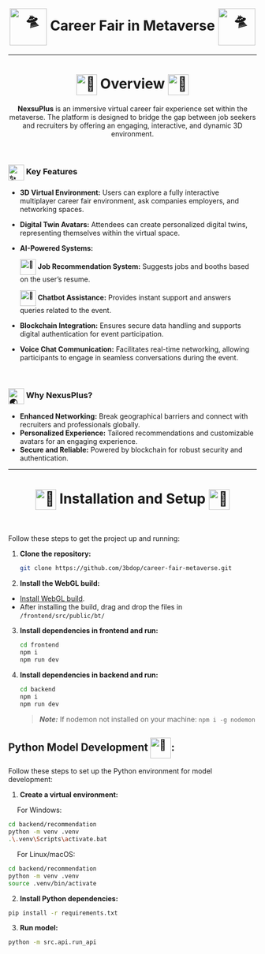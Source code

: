 <h1 align="center">
<!-- <picture>
  <source srcset="https://fonts.gstatic.com/s/e/notoemoji/latest/1f929/512.webp" type="image/webp"  align="center">
  <img src="https://fonts.gstatic.com/s/e/notoemoji/latest/1f929/512.gif" alt="🤩" width="75" height="75"  align="center">
</picture> -->
<picture>
  <source srcset="https://fonts.gstatic.com/s/e/notoemoji/latest/1f6f8/512.webp" type="image/webp">
  <img src="https://fonts.gstatic.com/s/e/notoemoji/latest/1f6f8/512.gif" alt="🛸" width="75" height="75"align="center">
</picture>
  Career Fair in Metaverse 
<picture>
  <source srcset="https://fonts.gstatic.com/s/e/notoemoji/latest/1f6f8/512.webp" type="image/webp">
  <img src="https://fonts.gstatic.com/s/e/notoemoji/latest/1f6f8/512.gif" alt="🛸" width="75" height="75"align="center">
</picture>
</h1>

---

<h1 align="center">
<picture>
  <source srcset="https://fonts.gstatic.com/s/e/notoemoji/latest/1f680/512.webp" type="image/webp" align="center">
  <img src="https://fonts.gstatic.com/s/e/notoemoji/latest/1f680/512.gif" alt="🚀" width="42" height="42" align="center">
</picture>
 Overview
<picture>
  <source srcset="https://fonts.gstatic.com/s/e/notoemoji/latest/1f680/512.webp" type="image/webp" align="center">
  <img src="https://fonts.gstatic.com/s/e/notoemoji/latest/1f680/512.gif" alt="🚀" width="42" height="42" align="center">
</picture>
</h1>

<p align="center"> <b>NexsuPlus</b> is an immersive virtual career fair experience set within the metaverse. The platform is designed to bridge the gap between job seekers and recruiters by offering an engaging, interactive, and dynamic 3D environment.</p>

<br/>

<h3>
<picture>
  <source srcset="https://fonts.gstatic.com/s/e/notoemoji/latest/2728/512.webp" type="image/webp"align="center">
  <img src="https://fonts.gstatic.com/s/e/notoemoji/latest/2728/512.gif" alt="✨" width="32" height="32"align="center">
</picture>
  Key Features
</h3>

- **3D Virtual Environment:** Users can explore a fully interactive multiplayer career fair environment, ask companies employers, and networking spaces.
- **Digital Twin Avatars:** Attendees can create personalized digital twins, representing themselves within the virtual space.
- **AI-Powered Systems:**
  <p>
    <picture>
    <source srcset="https://fonts.gstatic.com/s/e/notoemoji/latest/1f3af/512.webp" type="image/webp"align="center">
    <img src="https://fonts.gstatic.com/s/e/notoemoji/latest/1f3af/512.gif" alt="🎯" width="32" height="32"align="center">
    </picture> 
    <b>Job Recommendation System:</b> Suggests jobs and booths based on the user’s resume.
  </p> 
  <p>
    <picture>
    <source srcset="https://fonts.gstatic.com/s/e/notoemoji/latest/1f916/512.webp" type="image/webp"align="center">
    <img src="https://fonts.gstatic.com/s/e/notoemoji/latest/1f916/512.gif" alt="🤖" width="32" height="32"align="center">
    </picture> 
    <b>Chatbot Assistance:</b> Provides instant support and answers queries related to the event.
  </p>

- **Blockchain Integration:** Ensures secure data handling and supports digital authentication for event participation.
- **Voice Chat Communication:** Facilitates real-time networking, allowing participants to engage in seamless conversations during the event.

<br/>

<h3>
<picture>
  <source srcset="https://fonts.gstatic.com/s/e/notoemoji/latest/1f30f/512.webp" type="image/webp"align="center">
  <img src="https://fonts.gstatic.com/s/e/notoemoji/latest/1f30f/512.gif" alt="🌏" width="32" height="32"align="center">
</picture>
  Why NexusPlus?
</h3>

- **Enhanced Networking:** Break geographical barriers and connect with recruiters and professionals globally.
- **Personalized Experience:** Tailored recommendations and customizable avatars for an engaging experience.
- **Secure and Reliable:** Powered by blockchain for robust security and authentication.

---

<h1 align="center">
<picture>
  <source srcset="https://fonts.gstatic.com/s/e/notoemoji/latest/1f6a7/512.webp" type="image/webp">
  <img src="https://fonts.gstatic.com/s/e/notoemoji/latest/1f6a7/512.gif" alt="🚧" width="42" height="42"align="center">
</picture>
 Installation and Setup
<picture>
  <source srcset="https://fonts.gstatic.com/s/e/notoemoji/latest/1f6a7/512.webp" type="image/webp">
  <img src="https://fonts.gstatic.com/s/e/notoemoji/latest/1f6a7/512.gif" alt="🚧" width="42" height="42"align="center">
</picture>
</h1>

<br/>

Follow these steps to get the project up and running:

1. **Clone the repository:**

   ```Bash
   git clone https://github.com/3bdop/career-fair-metaverse.git
   ```

2. **Install the WebGL build:**

- [Install WebGL build](https://drive.google.com/file/d/1L4ULqhGlk11bPRumg6TibCMJKbgTXIbE/view?usp=drive_link).
- After installing the build, drag and drop the files in `/frontend/src/public/bt/`

3. **Install dependencies in frontend and run:**

   ```Bash
   cd frontend
   npm i
   npm run dev
   ```

4. **Install dependencies in backend and run:**

   ```Bash
   cd backend
   npm i
   npm run dev
   ```

   > **_Note:_** If nodemon not installed on your machine: `npm i -g nodemon`

## Python Model Development <img src="https://fonts.gstatic.com/s/e/notoemoji/latest/1f40d/512.gif" alt="🐍" width="42" height="42" align='center'>:

Follow these steps to set up the Python environment for model development:

1. **Create a virtual environment:**

&emsp; For Windows:

```bash
cd backend/recommendation
python -m venv .venv
.\.venv\Scripts\activate.bat
```

&emsp; For Linux/macOS:

```bash
cd backend/recommendation
python -m venv .venv
source .venv/bin/activate
```

2.  **Install Python dependencies:**

```bash
pip install -r requirements.txt
```

3. **Run model:**

```Bash
python -m src.api.run_api
```
